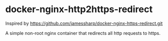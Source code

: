 docker-nginx-http2https-redirect
===========================

Inspired by <https://github.com/jamessharp/docker-nginx-https-redirect.git>

A simple non-root nginx container that redirects all http requests to https.
